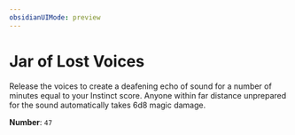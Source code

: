 ```yaml
---
obsidianUIMode: preview
---
```

# Jar of Lost Voices

Release the voices to create a deafening echo of sound for a number of minutes equal to your Instinct score. Anyone within far distance unprepared for the sound automatically takes 6d8 magic damage.

**Number**: `47`
